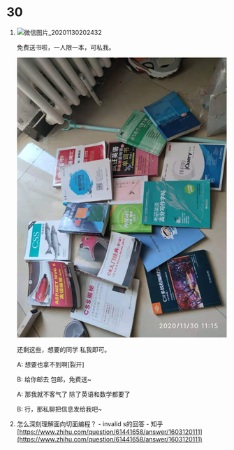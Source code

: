 # 30

1. ![&#x5FAE;&#x4FE1;&#x56FE;&#x7247;\_20201130202432](../../../.gitbook/assets/微信图片_20201130202432.jpg)

   免费送书啦，一人限一本，可私我。

   ![image-20201201134849697](../../../.gitbook/assets/image-20201201134849697.png)

   还剩这些，想要的同学 私我即可。

   A: 想要也拿不到啊\[裂开\]

   B: 给你邮去 包邮，免费送~

   A: 那我就不客气了 除了英语和数学都要了

   B: 行，那私聊把信息发给我吧~

2. 怎么深刻理解面向切面编程？ - invalid s的回答 - 知乎 [https://www.zhihu.com/question/61441658/answer/1603120111](https://www.zhihu.com/question/61441658/answer/1603120111)

